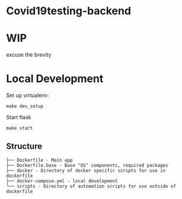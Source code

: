 # Covid19testing-backend

# WIP
excuse the brevity

# Local Development

Set up virtualenv:

```shell
make dev_setup
```

Start flask

```shell
make start
```

## Structure
```text
├── Dockerfile - Main app
├── Dockerfile.base - Base "OS" components, required packages
├── docker - Directory of docker specific scripts for use in dockerfile
├── docker-compose.yml - local development
└── scripts - Directory of automation scripts for use outside of dockerfile
```
